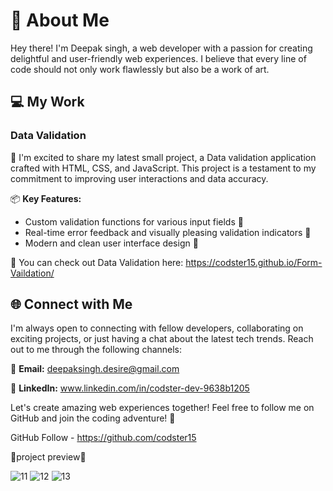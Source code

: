 # 👋 About Me

Hey there! I'm Deepak singh, a web developer with a passion for creating delightful and user-friendly web experiences. I believe that every line of code should not only work flawlessly but also be a work of art.

## 💻 My Work

### Data Validation 

🚀 I'm excited to share my latest small project, a Data validation application crafted with HTML, CSS, and JavaScript. This project is a testament to my commitment to improving user interactions and data accuracy.

📦 **Key Features:**
- Custom validation functions for various input fields 🧐
- Real-time error feedback and visually pleasing validation indicators 🌟
- Modern and clean user interface design 🎨

🔗 You can check out Data Validation here:  https://codster15.github.io/Form-Vaildation/

## 🌐 Connect with Me

I'm always open to connecting with fellow developers, collaborating on exciting projects, or just having a chat about the latest tech trends. Reach out to me through the following channels:

📧 **Email:** deepaksingh.desire@gmail.com

🔗 **LinkedIn:** www.linkedin.com/in/codster-dev-9638b1205



Let's create amazing web experiences together! Feel free to follow me on GitHub and join the coding adventure! 🚀

GitHub Follow - https://github.com/codster15  

🚀project preview🚀



![11](https://github.com/codster15/Form-Vaildation/assets/127374043/9219fbb8-1594-43c0-ba9f-43948c29136f)
![12](https://github.com/codster15/Form-Vaildation/assets/127374043/2af19540-dbc8-454d-b1a8-452169e94009)
![13](https://github.com/codster15/Form-Vaildation/assets/127374043/6c639dd5-01c3-4e3c-903b-95fdee85e68e)


